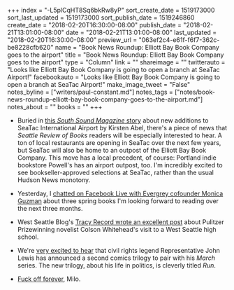 +++
index = "-L5plCqHT8Sq6bkRw8yP"
sort_create_date = 1519173000
sort_last_updated = 1519173000
sort_publish_date = 1519246860
create_date = "2018-02-20T16:30:00-08:00"
publish_date = "2018-02-21T13:01:00-08:00"
date = "2018-02-21T13:01:00-08:00"
last_updated = "2018-02-20T16:30:00-08:00"
preview_url = "063ef2c4-e61f-f6f7-362c-be8228cfb620"
name = "Book News Roundup: Elliott Bay Book Company goes to the airport"
title = "Book News Roundup: Elliott Bay Book Company goes to the airport"
type = "Column"
link = ""
shareimage = ""
twitterauto = "Looks like Elliott Bay Book Company is going to open a branch at SeaTac Airport!"
facebookauto = "Looks like Elliott Bay Book Company is going to open a branch at SeaTac Airport!"
make_image_tweet = "False"
notes_byline = ["writers/paul-constant.md"]
notes_tags = ["notes/book-news-roundup-elliott-bay-book-company-goes-to-the-airport.md"]
notes_about = ""
books = ""
+++
* Buried in [this *South Sound Magazine* story](https://southsoundmag.com/newest-arrivals-at-sea-tac-airport/) about new additions to SeaTac International Airport by Kirsten Abel, there's a piece of news that *Seattle Review of Books* readers will be especially interested to hear. A ton of local restaurants are opening in SeaTac over the next few years, but SeaTac will also be home to an outpost of the Elliott Bay Book Company. This move has a local precedent, of course: Portland indie bookstore Powell's has an airport outpost, too. I'm incredibly excited to see bookseller-approved selections at SeaTac, rather than the usual Hudson News monotony.

* Yesterday, I [chatted on Facebook Live with Evergrey cofounder Monica Guzman](https://www.facebook.com/theevergrey/videos/1743560142366780/) about three spring books I'm looking forward to reading over the next three months.

* West Seattle Blog's [Tracy Record wrote an excellent post](http://westseattleblog.com/2018/02/from-macarthurs-park-to-pulitzer-prize-colson-whitehead-visits-west-seattle-high-school/) about Pulitzer Prizewinning novelist Colson Whitehead's visit to a West Seattle high school.

* We're [very excited to hear](http://www.comicsbeat.com/rep-john-lewis-announces-new-graphic-novel-trilogy-run/) that civil rights legend Representative John Lewis has announced a second comics trilogy to pair with his *March* series. The new trilogy, about his life in politics, is cleverly titled *Run*.

* [Fuck off forever](https://www.avclub.com/milo-yiannopoulos-withdraws-his-lawsuit-against-simon-1823170577), Milo.

